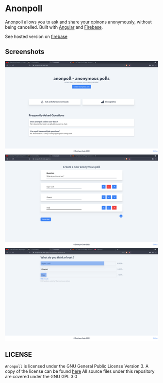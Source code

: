 # Anonpoll

Anonpoll allows you to ask and share your opinons anonymously, without being
cancelled. Built with [Angular](https://angular.io/) and
[Firebase](https://firebase.google.com/).

See hosted version on [firebase](https://anonpoll-dhc.web.app/)

## Screenshots

![`Anonpoll` Home](./res/anonpoll-home.png)
![`Anonpoll` Creating a new poll](./res/anonpoll-new.png)
![`Anonpoll` Viewing the result](./res/anonpoll-result.png)

## LICENSE

`Anonpoll` is licensed under the GNU General Public License Version 3. A copy of the license can be found [here](./LICENSE)
All source files under this repository are covered under the GNU GPL 3.0
